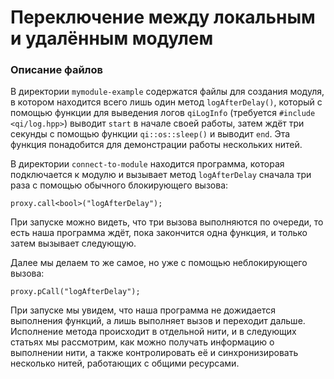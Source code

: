 # Переключение между локальным и удалённым модулем

### Описание файлов
В директории `mymodule-example` содержатся файлы для создания модуля, в котором находится всего лишь один метод `logAfterDelay()`,
который с помощью функции для выведения логов `qiLogInfo` (требуется `#include <qi/log.hpp>`) выводит `start` в начале своей работы, затем ждёт три секунды с помощью функции `qi::os::sleep()` и выводит `end`. Эта функция понадобится для демонстрации работы нескольких нитей.

В директории `connect-to-module` находится программа, которая подключается к модулю и вызывает метод `logAfterDelay` сначала три раза с помощью обычного блокирующего вызова:

	proxy.call<bool>("logAfterDelay");

При запуске можно видеть, что три вызова выполняются по очереди, то есть наша программа ждёт, пока закончится одна функция, и только затем вызывает следующую.

Далее мы делаем то же самое, но уже с помощью неблокирующего вызова:

	proxy.pCall("logAfterDelay");

При запуске мы увидем, что наша программа не дожидается выполнения функций, а лишь выполняет вызов и переходит дальше. Исполнение метода происходит в отдельной нити, и в следующих статьях мы рассмотрим, как можно получать информацию о выполнении нити, а также контролировать её и синхронизировать несколько нитей, работающих с общими ресурсами.

